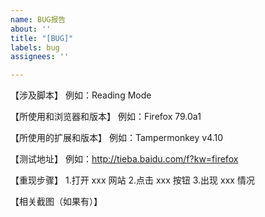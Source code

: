```yaml
---
name: BUG报告
about: ''
title: "[BUG]"
labels: bug
assignees: ''

---
```


【涉及脚本】
例如：Reading Mode

【所使用和浏览器和版本】
例如：Firefox 79.0a1

【所使用的扩展和版本】
例如：Tampermonkey v4.10

【测试地址】
例如：http://tieba.baidu.com/f?kw=firefox

【重现步骤】
1.打开 xxx 网站
2.点击 xxx 按钮
3.出现 xxx 情况

【相关截图（如果有）】
